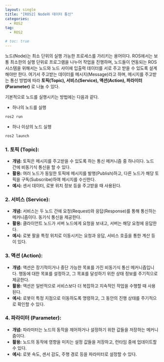 ```yaml
---
layout: single
title: "[ROS2] Node와 데이터 통신"
categories:
  - ROS2
tag:
  - ROS2

# toc: true
---
```


 노드(Node)는 최소 단위의 실행 가능한 프로세스를 가리키는 용어이다. ROS에서는 보통 최소한의 실행 단위로 프로그램을 나누어 작업을 진행하며, 노드들이 연동되는 ROS 시스템을 위해서는 노드와 노드 사이에 입출력 데이터를 서로 주고 받을 수 있도록 설계해야만 한다. 여기서 주고받는 데이터를 메시지(Message)라고 하며, 메시지를 주고받는 통신 방법에 따라 **토픽(Topic), 서비스(Service), 액션(Action), 파라미터(Parameter)** 로 나눌 수 있다.

기본적으로 노드를 실행시키는 방법에는 다음과 같다.
- 하나의 노드를 실행
```bash
ros2 run
```
- 하나 이상의 노드 실행
```bash
ros2 launch
```


### 1. 토픽 (Topic):
- **개념:** 토픽은 메시지를 주고받을 수 있도록 하는 통신 메커니즘 중 하나이다. 노드 간에 비동기식 통신을 할 수 있다.
- **활용:** 여러 노드가 동일한 토픽에 메시지를 발행(Publish)하고, 다른 노드가 해당 토픽을 구독(Subscribe)하여 메시지를 수신한다.
- **예시:** 센서 데이터, 로봇 위치 정보 등을 주고받을 때 사용된다.

### 2. 서비스 (Service):
- **개념:** 서비스는 두 노드 간에 요청(Request)와 응답(Response)를 통해 통신하는 메커니즘이다. 동기식 통신을 제공한다.
- **활용:** 클라이언트 노드가 서버 노드에게 요청을 보내고, 서버는 해당 요청에 응답한다.
- **예시:** 로봇 팔을 특정 위치로 이동시키는 요청과 응답, 서비스 호출을 통한 계산 등이 있다.

### 3. 액션 (Action):
- **개념:** 액션은 장기적이거나 중단 가능한 목표를 가진 비동기식 통신 메커니즘입니다. 행동에 대한 목표를 설정하고, 그 목표를 달성하기 위한 상태 정보를 주기적으로 제공한다.
- **활용:** 액션은 일반적으로 서비스보다 더 복잡하고 지속적인 작업을 수행할 때 사용된다.
- **예시:** 로봇이 특정 지점으로 이동하도록 명령하고, 그 동안의 진행 상태를 주기적으로 확인할 수 있다.

### 4. 파라미터 (Parameter):
- **개념:** 파라미터는 노드의 동작을 제어하거나 설정하기 위한 값들을 저장하는 메커니즘이다.
- **활용:** 노드의 동작에 영향을 미치는 설정 값들을 저장하고, 런타임 중에 업데이트할 수 있다.
- **예시:** 로봇 속도, 센서 감도, 주행 경로 등을 파라미터로 설정할 수 있다.